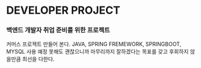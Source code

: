 # DEVELOPER PROJECT
### 백엔드 개발자 취업 준비를 위한 프로젝트 

커머스 프로젝트 만들어 본다.
JAVA, SPRING FREMEWORK, SPRINGBOOT, MYSQL 사용 예정
못해도 괜찮으니까 마무리까지 잘하겠다는 목표를 갖고 후회하지 않을만큼 최선을 다한다.
